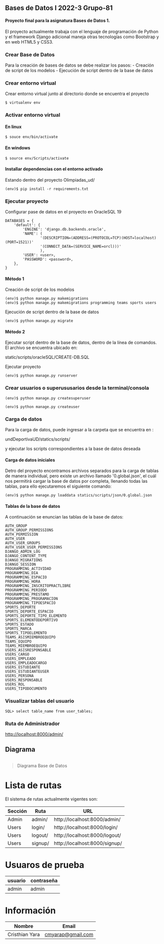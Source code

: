 ## Bases de Datos I 2022-3 Grupo-81

#### Proyecto final para la asignatura Bases de Datos 1.


El proyecto actualmente trabaja con el lenguaje de programación de Python y el framework Django adicional maneja otras tecnologías como Bootstrap y en web HTML5 y CSS3.


### Crear Base de Datos

Para la creación de bases de datos se debe realizar los pasos:
    - Creación de script de los modelos
    - Ejecución de script dentro de la base de datos

### Crear entorno virtual

Crear entorno virtual junto al directorio donde se encuentra el proyecto
```
$ virtualenv env
```

### Activar entorno virtual

#### En linux
```
$ souce env/bin/activate
```
#### En windows
```
$ source env/Scripts/activate
```
#### Installar dependencias con el entorno activado

Estando dentro del proyecto Olimpiadas_ud/
```
(env)$ pip install -r requirements.txt
```
### Ejecutar proyecto

Configurar pase de datos en el proyecto en OracleSQL 19
```
DATABASES = {
    'default': {
        'ENGINE': 'django.db.backends.oracle',
        'NAME': (
                '(DESCRIPTION=(ADDRESS=(PROTOCOL=TCP)(HOST=localhost)(PORT=1521))'
                '(CONNECT_DATA=(SERVICE_NAME=orcl)))'
                ),
        'USER': <user>,
        'PASSWORD': <password>,
    },
}
```

#### Método 1
Creación de script de los modelos
```
(env)$ python manage.py makemigrations
(env)$ python manage.py makemigrations programming teams sports users
```

Ejecución de script dentro de la base de datos
```
(env)$ python manage.py migrate
```

#### Método 2
Ejecutar script dentro de la base de datos, dentro de la línea de comandos. El archivo se encuentra ubicado en:

 static/scripts/oracleSQL/CREATE-DB.SQL

Ejecutar proyecto
```
(env)$ python manage.py runserver
```

### Crear usuarios o superususarios desde la terminal/consola
```
(env)$ python manage.py createsuperuser
```
```
(env)$ python manage.py createuser
```
### Carga de datos

Para la carga de datos, puede ingresar a la carpeta que se encuentra en :

 undDeportivaUD/statics/scripts/
 
 y ejecutar los scripts correspondientes a la base de datos deseada

#### Carga de datos iniciales

Detro del proyecto encontramos archivos separados para la carga de tablas de manera individual, pero existe un archivo llamado '0.global.json', el cuál nos permitirá cargar la base de datos por completa, llenando todas las tablas, para ello ejecutaremos el siguiente comando:
```
(env)$ python manage.py loaddata statics/scripts/json/0.global.json
```

#### Tablas de la base de datos

A continuación se enuncian las tablas de la base de datos:
```
AUTH_GROUP
AUTH_GROUP_PERMISSIONS
AUTH_PERMISSION
AUTH_USER
AUTH_USER_GROUPS
AUTH_USER_USER_PERMISSIONS
DJANGO_ADMIN_LOG
DJANGO_CONTENT_TYPE
DJANGO_MIGRATIONS
DJANGO_SESSION
PROGRAMMING_ACTIVIDAD
PROGRAMMING_DIA
PROGRAMMING_ESPACIO
PROGRAMMING_HORA
PROGRAMMING_INSCRITOPRACTLIBRE
PROGRAMMING_PERIODO
PROGRAMMING_PRESTAMO
PROGRAMMING_PROGRAMACION
PROGRAMMING_TIPOESPACIO
SPORTS_DEPORTE
SPORTS_DEPORTE_ESPACIO
SPORTS_DEPORTE_TIPO_ELEMENTO
SPORTS_ELEMENTODEPORTIVO
SPORTS_ESTADO
SPORTS_MARCA
SPORTS_TIPOELEMENTO
TEAMS_ASISMIEMBROEQUIPO
TEAMS_EQUIPO
TEAMS_MIEMBROEQUIPO
USERS_ASISRESPONSABLE
USERS_CARGO
USERS_EMPLEADO
USERS_EMPLEADOCARGO
USERS_ESTUDIANTE
USERS_ESTUDIANTEUSER
USERS_PERSONA
USERS_RESPONSABLE
USERS_ROL
USERS_TIPODOCUMENTO
```

### Visualizar tablas del usuario
```
SQL> select table_name from user_tables;
```

### Ruta de Administrador

 <http://localhost:8000/admin/>

## Diagrama

![]()

> Diagrama Base de Datos 


# Lista de rutas

El sistema de rutas actualmente vigentes son:

| Sección  |  Ruta | URL |
| ------------ | ------------ | ------------ |
| Admin | admin/ | http://localhost:8000/admin/ |
| Users | login/ | http://localhost:8000/login/ |
| Users | logout/ | http://localhost:8000/logout/ |
| Users | signup/ | http://localhost:8000/signup/ |


# Usuaros de prueba

| usuario  |  contraseña |
| ------------ | ------------ |
| admin | admin |

# Información

| Nombre  |  Email |
| ------------ | ------------ |
|  Cristhian Yara |  cmyarap@gmail.com |